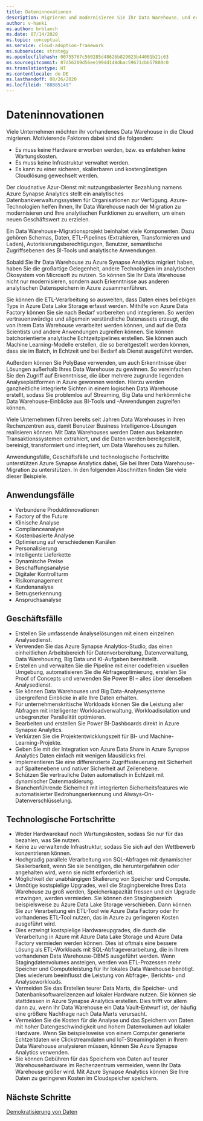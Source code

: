 ```yaml
---
title: Dateninnovationen
description: Migrieren und modernisieren Sie Ihr Data Warehouse, und erweitern Sie Ihre analytischen Funktionen, um einen neuen Geschäftswert zu erzielen.
author: v-hanki
ms.author: brblanch
ms.date: 07/14/2020
ms.topic: conceptual
ms.service: cloud-adoption-framework
ms.subservice: strategy
ms.openlocfilehash: 00755767c560285d48626b829023b44001b21c63
ms.sourcegitcommit: 07d56209d56ee199dd148dbac59671cbb57880c0
ms.translationtype: HT
ms.contentlocale: de-DE
ms.lasthandoff: 08/26/2020
ms.locfileid: "88885149"
---
```

# <a name="data-innovations"></a>Dateninnovationen

Viele Unternehmen möchten ihr vorhandenes Data Warehouse in die Cloud migrieren. Motivierende Faktoren dabei sind die folgenden:

- Es muss keine Hardware erworben werden, bzw. es entstehen keine Wartungskosten.
- Es muss keine Infrastruktur verwaltet werden.
- Es kann zu einer sicheren, skalierbaren und kostengünstigen Cloudlösung gewechselt werden.

Der cloudnative Azur-Dienst mit nutzungsbasierter Bezahlung namens Azure Synapse Analytics stellt ein analytisches Datenbankverwaltungssystem für Organisationen zur Verfügung. Azure-Technologien helfen Ihnen, Ihr Data Warehouse nach der Migration zu modernisieren und Ihre analytischen Funktionen zu erweitern, um einen neuen Geschäftswert zu erzielen.

Ein Data Warehouse-Migrationsprojekt beinhaltet viele Komponenten. Dazu gehören Schemas, Daten, ETL-Pipelines (Extrahieren, Transformieren und Laden), Autorisierungsberechtigungen, Benutzer, semantische Zugriffsebenen des BI-Tools und analytische Anwendungen.

Sobald Sie Ihr Data Warehouse zu Azure Synapse Analytics migriert haben, haben Sie die großartige Gelegenheit, andere Technologien im analytischen Ökosystem von Microsoft zu nutzen. So können Sie Ihr Data Warehouse nicht nur modernisieren, sondern auch Erkenntnisse aus anderen analytischen Datenspeichern in Azure zusammenführen.

Sie können die ETL-Verarbeitung so ausweiten, dass Daten eines beliebigen Typs in Azure Data Lake Storage erfasst werden. Mithilfe von Azure Data Factory können Sie sie nach Bedarf vorbereiten und integrieren. So werden vertrauenswürdige und allgemein verständliche Datenassets erzeugt, die von Ihrem Data Warehouse verarbeitet werden können, und auf die Data Scientists und andere Anwendungen zugreifen können. Sie können batchorientierte analytische Echtzeitpipelines erstellen. Sie können auch Machine Learning-Modelle erstellen, die so bereitgestellt werden können, dass sie im Batch, in Echtzeit und bei Bedarf als Dienst ausgeführt werden.

Außerdem können Sie PolyBase verwenden, um auch Erkenntnisse über Lösungen außerhalb Ihres Data Warehouse zu gewinnen. So vereinfachen Sie den Zugriff auf Erkenntnisse, die über mehrere zugrunde liegenden Analyseplattformen in Azure gewonnen werden. Hierzu werden ganzheitliche integrierte Sichten in einem logischen Data Warehouse erstellt, sodass Sie problemlos auf Streaming, Big Data und herkömmliche Data Warehouse-Einblicke aus BI-Tools und -Anwendungen zugreifen können.

Viele Unternehmen führen bereits seit Jahren Data Warehouses in ihren Rechenzentren aus, damit Benutzer Business Intelligence-Lösungen realisieren können. Mit Data Warehouses werden Daten aus bekannten Transaktionssystemen extrahiert, und die Daten werden bereitgestellt, bereinigt, transformiert und integriert, um Data Warehouses zu füllen.

Anwendungsfälle, Geschäftsfälle und technologische Fortschritte unterstützen Azure Synapse Analytics dabei, Sie bei Ihrer Data Warehouse-Migration zu unterstützen. In den folgenden Abschnitten finden Sie viele dieser Beispiele.

## <a name="use-cases"></a>Anwendungsfälle

- Verbundene Produktinnovationen
- Factory of the Future
- Klinische Analyse
- Complianceanalyse
- Kostenbasierte Analyse
- Optimierung auf verschiedenen Kanälen
- Personalisierung
- Intelligente Lieferkette
- Dynamische Preise
- Beschaffungsanalyse
- Digitaler Kontrollturm
- Risikomanagement
- Kundenanalyse
- Betrugserkennung
- Anspruchsanalyse

## <a name="business-cases"></a>Geschäftsfälle

- Erstellen Sie umfassende Analyselösungen mit einem einzelnen Analysedienst.
- Verwenden Sie das Azure Synapse Analytics-Studio, das einen einheitlichen Arbeitsbereich für Datenvorbereitung, Datenverwaltung, Data Warehousing, Big Data und KI-Aufgaben bereitstellt.
- Erstellen und verwalten Sie die Pipeline mit einer codefreien visuellen Umgebung, automatisieren Sie die Abfrageoptimierung, erstellen Sie Proof of Concepts und verwenden Sie Power BI – alles über denselben Analysedienst.
- Sie können Data Warehouses und Big Data-Analysesysteme übergreifend Einblicke in alle Ihre Daten erhalten.
- Für unternehmenskritische Workloads können Sie die Leistung aller Abfragen mit intelligenter Workloadverwaltung, Workloadisolation und unbegrenzter Parallelität optimieren.
- Bearbeiten und erstellen Sie Power BI-Dashboards direkt in Azure Synapse Analytics.
- Verkürzen Sie die Projektentwicklungszeit für BI- und Machine-Learning-Projekte.
- Geben Sie mit der Integration von Azure Data Share in Azure Synapse Analytics Daten einfach mit wenigen Mausklicks frei.
- Implementieren Sie eine differenzierte Zugriffssteuerung mit Sicherheit auf Spaltenebene und nativer Sicherheit auf Zeilenebene.
- Schützen Sie vertrauliche Daten automatisch in Echtzeit mit dynamischer Datenmaskierung.
- Branchenführende Sicherheit mit integrierten Sicherheitsfeatures wie automatisierter Bedrohungserkennung und Always-On-Datenverschlüsselung.

## <a name="technology-advances"></a>Technologische Fortschritte

- Weder Hardwarekauf noch Wartungskosten, sodass Sie nur für das bezahlen, was Sie nutzen.
- Keine zu verwaltende Infrastruktur, sodass Sie sich auf den Wettbewerb konzentrieren können.
- Hochgradig parallele Verarbeitung von SQL-Abfragen mit dynamischer Skalierbarkeit, wenn Sie sie benötigen, die heruntergefahren oder angehalten wird, wenn sie nicht erforderlich ist.
- Möglichkeit der unabhängigen Skalierung von Speicher und Compute.
- Unnötige kostspielige Upgrades, weil die Stagingbereiche Ihres Data Warehouse zu groß werden, Speicherkapazität fressen und ein Upgrade erzwingen, werden vermieden. Sie können den Stagingbereich beispielsweise zu Azure Data Lake Storage verschieben. Dann können Sie zur Verarbeitung ein ETL-Tool wie Azure Data Factory oder Ihr vorhandenes ETL-Tool nutzen, das in Azure zu geringeren Kosten ausgeführt wird.
- Dies erzwingt kostspielige Hardwareupgrades, die durch die Verarbeitung in Azure mit Azure Data Lake Storage und Azure Data Factory vermieden werden können. Dies ist oftmals eine bessere Lösung als ETL-Workloads mit SQL-Abfrageverarbeitung, die in Ihrem vorhandenen Data Warehouse-DBMS ausgeführt werden. Wenn Stagingdatenvolumes ansteigen, werden von ETL-Prozessen mehr Speicher und Computeleistung für Ihr lokales Data Warehouse benötigt. Dies wiederum beeinflusst die Leistung von Abfrage-, Berichts- und Analyseworkloads.
- Vermeiden Sie das Erstellen teurer Data Marts, die Speicher- und Datenbanksoftwarelizenzen auf lokaler Hardware nutzen. Sie können sie stattdessen in Azure Synapse Analytics erstellen. Dies trifft vor allem dann zu, wenn Ihr Data Warehouse ein Data Vault-Entwurf ist, der häufig eine größere Nachfrage nach Data Marts verursacht.
- Vermeiden Sie die Kosten für die Analyse und das Speichern von Daten mit hoher Datengeschwindigkeit und hohem Datenvolumen auf lokaler Hardware. Wenn Sie beispielsweise von einem Computer generierte Echtzeitdaten wie Clickstreamdaten und IoT-Streamingdaten in Ihrem Data Warehouse analysieren müssen, können Sie Azure Synapse Analytics verwenden.
- Sie können Gebühren für das Speichern von Daten auf teurer Warehousehardware im Rechenzentrum vermeiden, wenn Ihr Data Warehouse größer wird. Mit Azure Synapse Analytics können Sie Ihre Daten zu geringeren Kosten im Cloudspeicher speichern.

## <a name="next-steps"></a>Nächste Schritte

<!-- TODO: More detail needed here. -->

[Demokratisierung von Daten](./data-democratization.md)
